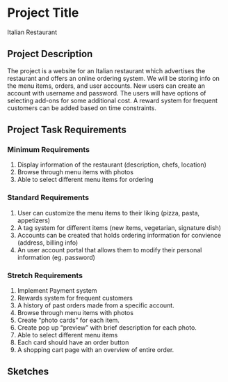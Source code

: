 # Project Title

Italian Restaurant

## Project Description

The project is a website for an Italian restaurant which advertises the restaurant and offers an online ordering system. We will be storing info on the menu items, orders, and user accounts. New users can create an account with username and password. The users will have options of selecting add-ons for some additional cost. A reward system for frequent customers can be added based on time constraints.

## Project Task Requirements

### Minimum Requirements

1. Display information of the restaurant (description, chefs, location)
2. Browse through menu items with photos
3. Able to select different menu items for ordering

### Standard Requirements

1. User can customize the menu items to their liking (pizza, pasta, appetizers)
2. A tag system for different items (new items, vegetarian, signature dish)
3. Accounts can be created that holds ordering information for convience (address, billing info)
4. An user account portal that allows them to modify their personal information (eg. password)

### Stretch Requirements

1. Implement Payment system
2. Rewards system for frequent customers
3. A history of past orders made from a specific account.
4. Browse through menu items with photos
5. Create “photo cards” for each item.
6. Create pop up “preview” with brief description for each photo.
7. Able to select different menu items 
8. Each card should have an order button
9. A shopping cart page with an overview of entire order.


## Sketches